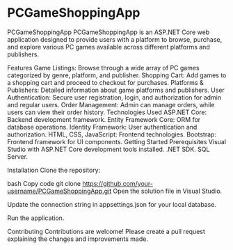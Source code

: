 # PCGameShoppingApp
PCGameShoppingApp
PCGameShoppingApp is an ASP.NET Core web application designed to provide users with a platform to browse, purchase, and explore various PC games available across different platforms and publishers.

Features
Game Listings: Browse through a wide array of PC games categorized by genre, platform, and publisher.
Shopping Cart: Add games to a shopping cart and proceed to checkout for purchases.
Platforms & Publishers: Detailed information about game platforms and publishers.
User Authentication: Secure user registration, login, and authorization for admin and regular users.
Order Management: Admin can manage orders, while users can view their order history.
Technologies Used
ASP.NET Core: Backend development framework.
Entity Framework Core: ORM for database operations.
Identity Framework: User authentication and authorization.
HTML, CSS, JavaScript: Frontend technologies.
Bootstrap: Frontend framework for UI components.
Getting Started
Prerequisites
Visual Studio with ASP.NET Core development tools installed.
.NET SDK.
SQL Server.


Installation
Clone the repository:

bash
Copy code
git clone https://github.com/your-username/PCGameShoppingApp.git
Open the solution file in Visual Studio.

Update the connection string in appsettings.json for your local database.

Run the application.

Contributing
Contributions are welcome! Please create a pull request explaining the changes and improvements made.
